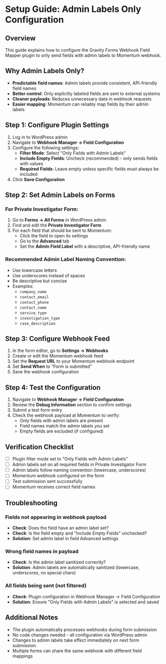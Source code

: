 # Setup Guide: Admin Labels Only Configuration

## Overview
This guide explains how to configure the Gravity Forms Webhook Field Mapper plugin to only send fields with admin labels to Momentum webhook.

## Why Admin Labels Only?
- **Predictable field names**: Admin labels provide consistent, API-friendly field names
- **Better control**: Only explicitly labeled fields are sent to external systems
- **Cleaner payloads**: Reduces unnecessary data in webhook requests
- **Easier mapping**: Momentum can reliably map fields by their admin labels

## Step 1: Configure Plugin Settings

1. Log in to WordPress admin
2. Navigate to **Webhook Manager → Field Configuration**
3. Configure the following settings:
   - **Filter Mode**: Select "Only Fields with Admin Labels"
   - **Include Empty Fields**: Uncheck (recommended) - only sends fields with values
   - **Required Fields**: Leave empty unless specific fields must always be included
4. Click **Save Configuration**

## Step 2: Set Admin Labels on Forms

### For Private Investigator Form:
1. Go to **Forms → All Forms** in WordPress admin
2. Find and edit the **Private Investigator Form**
3. For each field that should be sent to Momentum:
   - Click the field to open its settings
   - Go to the **Advanced** tab
   - Set the **Admin Field Label** with a descriptive, API-friendly name

### Recommended Admin Label Naming Convention:
- Use lowercase letters
- Use underscores instead of spaces
- Be descriptive but concise
- Examples:
  - `company_name`
  - `contact_email`
  - `contact_phone`
  - `contact_name`
  - `service_type`
  - `investigation_type`
  - `case_description`

## Step 3: Configure Webhook Feed

1. In the form editor, go to **Settings → Webhooks**
2. Create or edit the Momentum webhook feed
3. Set the **Request URL** to your Momentum webhook endpoint
4. Set **Send When** to "Form is submitted"
5. Save the webhook configuration

## Step 4: Test the Configuration

1. Navigate to **Webhook Manager → Field Configuration**
2. Review the **Debug Information** section to confirm settings
3. Submit a test form entry
4. Check the webhook payload at Momentum to verify:
   - Only fields with admin labels are present
   - Field names match the admin labels you set
   - Empty fields are excluded (if configured)

## Verification Checklist

- [ ] Plugin filter mode set to "Only Fields with Admin Labels"
- [ ] Admin labels set on all required fields in Private Investigator Form
- [ ] Admin labels follow naming convention (lowercase, underscores)
- [ ] Momentum webhook configured on the form
- [ ] Test submission sent successfully
- [ ] Momentum receives correct field names

## Troubleshooting

### Fields not appearing in webhook payload
- **Check**: Does the field have an admin label set?
- **Check**: Is the field empty and "Include Empty Fields" unchecked?
- **Solution**: Set admin label in field Advanced settings

### Wrong field names in payload
- **Check**: Is the admin label sanitized correctly?
- **Solution**: Admin labels are automatically sanitized (lowercase, underscores, no special chars)

### All fields being sent (not filtered)
- **Check**: Plugin configuration in Webhook Manager → Field Configuration
- **Solution**: Ensure "Only Fields with Admin Labels" is selected and saved

## Additional Notes

- The plugin automatically processes webhooks during form submission
- No code changes needed - all configuration via WordPress admin
- Changes to admin labels take effect immediately on next form submission
- Multiple forms can share the same webhook with different field mappings
